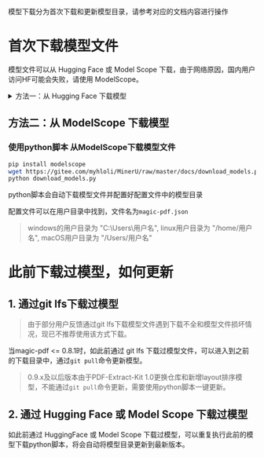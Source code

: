 模型下载分为首次下载和更新模型目录，请参考对应的文档内容进行操作

# 首次下载模型文件

模型文件可以从 Hugging Face 或 Model Scope 下载，由于网络原因，国内用户访问HF可能会失败，请使用 ModelScope。

<details>
  <summary>方法一：从 Hugging Face 下载模型</summary>
  <p>使用python脚本 从Hugging Face下载模型文件</p>
  <pre><code>pip install huggingface_hub
wget https://gitee.com/myhloli/MinerU/raw/master/docs/download_models_hf.py -O download_models_hf.py
python download_models_hf.py</code></pre>
</details>

## 方法二：从 ModelScope 下载模型

### 使用python脚本 从ModelScope下载模型文件

```bash
pip install modelscope
wget https://gitee.com/myhloli/MinerU/raw/master/docs/download_models.py -O download_models.py
python download_models.py
```

python脚本会自动下载模型文件并配置好配置文件中的模型目录

配置文件可以在用户目录中找到，文件名为`magic-pdf.json`

> windows的用户目录为 "C:\\Users\\用户名", linux用户目录为 "/home/用户名", macOS用户目录为 "/Users/用户名"

# 此前下载过模型，如何更新

## 1. 通过git lfs下载过模型

> 由于部分用户反馈通过git lfs下载模型文件遇到下载不全和模型文件损坏情况，现已不推荐使用该方式下载。

当magic-pdf <= 0.8.1时，如此前通过 git lfs 下载过模型文件，可以进入到之前的下载目录中，通过`git pull`命令更新模型。

> 0.9.x及以后版本由于PDF-Extract-Kit 1.0更换仓库和新增layout排序模型，不能通过`git pull`命令更新，需要使用python脚本一键更新。


## 2. 通过 Hugging Face 或 Model Scope 下载过模型

如此前通过 HuggingFace 或 Model Scope 下载过模型，可以重复执行此前的模型下载python脚本，将会自动将模型目录更新到最新版本。

